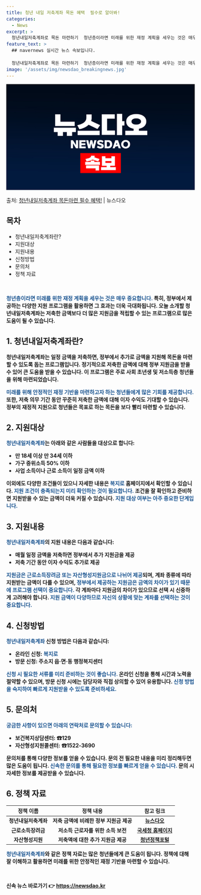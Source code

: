 ```yaml
---
title: 청년 내일 저축계좌 목돈 혜택  필수로 알아봐!
categories:
  - News
excerpt: >
  청년내일저축계좌로 목돈 마련하기  청년층이라면 미래를 위한 재정 계획을 세우는 것은 매우 중요합니다. 특히,…
feature_text: >
  ## navernews 실시간 뉴스 속보입니다.

  청년내일저축계좌로 목돈 마련하기  청년층이라면 미래를 위한 재정 계획을 세우는 것은 매우 중요합니다. 특히,…
image: '/assets/img/newsdao_breakingnews.jpg'
---
```


![뉴스다오 속보](/assets/img/newsdao_breakingnews.jpg)

<p>출처: <a href="https://newsdao.kr/4438" rel="dofollow">청년내일저축계좌 목돈마련 필수 혜택!</a> | 뉴스다오</p>

<h2 data-ke-size="size26">목차</h2>
<ul>
    <li>청년내일저축계좌란?</li>
    <li>지원대상</li>
    <li>지원내용</li>
    <li>신청방법</li>
    <li>문의처</li>
    <li>정책 자료</li>
</ul>
<p data-ke-size="size16">&nbsp;</p>

<b><span style="color: #1a5490;">청년층이라면 미래를 위한 재정 계획을 세우는 것은 매우 중요합니다.</span><b> 특히, 정부에서 제공하는 다양한 지원 프로그램을 활용하면 그 효과는 더욱 극대화됩니다. 오늘 소개할 <b>청년내일저축계좌</b>는 저축한 금액보다 더 많은 지원금을 적립할 수 있는 프로그램으로 많은 도움이 될 수 있습니다.

<h2 data-ke-size="size26">1. 청년내일저축계좌란?</h2>
<p>청년내일저축계좌는 일정 금액을 저축하면, 정부에서 추가로 금액을 지원해 목돈을 마련할 수 있도록 돕는 프로그램입니다. 정기적으로 저축한 금액에 대해 정부 지원금을 받을 수 있어 큰 도움을 받을 수 있습니다. 이 프로그램은 주로 사회 초년생 및 저소득층 청년들을 위해 마련되었습니다.</p>
<p><b><span style="color: #1a5490;">미래를 위해 안정적인 재정 기반을 마련하고자 하는 청년들에게 많은 기회를 제공합니다.</span><b> 또한, 저축 의무 기간 동안 꾸준히 저축한 금액에 대해 이자 수익도 기대할 수 있습니다. 정부의 재정적 지원으로 청년들은 목표로 하는 목돈을 보다 빨리 마련할 수 있습니다.</p>

<h2 data-ke-size="size26">2. 지원대상</h2>
<p><b><span style="color: #1a5490;">청년내일저축계좌</b>는 아래와 같은 사람들을 대상으로 합니다:</p>
<ul>
    <li>만 18세 이상 만 34세 이하</li>
    <li>가구 중위소득 50% 이하</li>
    <li>사업 소득이나 근로 소득이 일정 금액 이하</li>
</ul>
<p>이외에도 다양한 조건들이 있으니 자세한 내용은 <b><span style="color: #1a5490;">복지로</span></b> 홈페이지에서 확인할 수 있습니다. <b><span style="color: #1a5490;">지원 조건이 충족되는지 미리 확인하는 것이 필요합니다.</span></b> 조건을 잘 확인하고 준비하면 지원받을 수 있는 금액이 더욱 커질 수 있습니다. <b><span style="color: #1a5490;">지원 대상 여부는 아주 중요한 단계입니다.</span></b>

<h2 data-ke-size="size26">3. 지원내용</h2>
<p><b><span style="color: #1a5490;">청년내일저축계좌</b>의 지원 내용은 다음과 같습니다:</p>
<ul>
    <li>매월 일정 금액을 저축하면 정부에서 추가 지원금을 제공</li>
    <li>저축 기간 동안 이자 수익도 추가로 제공</li>
</ul>
<p><b><span style="color: #1a5490;">지원금은 근로소득장려금 또는 자산형성지원금으로 나뉘어 제공</span></b>되며, 계좌 종류에 따라 지원받는 금액이 다를 수 있으며, <b><span style="color: #1a5490;">정부에서 제공하는 지원금은 금액의 차이가 있기 때문에 프로그램 선택이 중요합니다.</span></b> 각 계좌마다 지원금의 차이가 있으므로 선택 시 신중하게 고려해야 합니다. <b><span style="color: #1a5490;">지원 금액이 다양하므로 자신의 상황에 맞는 계좌를 선택하는 것이 중요합니다.</span></b>

<h2 data-ke-size="size26">4. 신청방법</h2>
<p><b><span style="color: #1a5490;">청년내일저축계좌</b> 신청 방법은 다음과 같습니다:</p>
<ul>
    <li>온라인 신청: <b><span style="color: #1a5490;">복지로</span></b></li>
    <li>방문 신청: 주소지 읍·면·동 행정복지센터</li>
</ul>
<p><b><span style="color: #1a5490;">신청 시 필요한 서류를 미리 준비하는 것이 좋습니다.</span></b> 온라인 신청을 통해 시간과 노력을 절약할 수 있으며, 방문 신청 시에는 담당자와 직접 상의할 수 있어 유용합니다. <b><span style="color: #1a5490;">신청 방법을 숙지하여 빠르게 지원받을 수 있도록 준비하세요.</span></b>

<h2 data-ke-size="size26">5. 문의처</h2>
<p><b><span style="color: #1a5490;">궁금한 사항이 있으면 아래의 연락처로 문의할 수 있습니다:</p>
<ul>
    <li>보건복지상담센터: ☎129</li>
    <li>자산형성지원콜센터: ☎1522-3690</li>
</ul>
<p>문의처를 통해 다양한 정보를 얻을 수 있습니다. 문의 전 필요한 내용을 미리 정리해두면 많은 도움이 됩니다. <b><span style="color: #1a5490;">신속한 문의를 통해 필요한 정보를 빠르게 얻을 수 있습니다.</span></b> 문의 시 자세한 정보를 제공받을 수 있습니다.

<h2 data-ke-size="size26">6. 정책 자료</h2>
<table>
    <thead>
        <tr>
            <th style="text-align: center; height: 17px;"><b>정책 이름</b></th>
            <th style="text-align: center; height: 17px;"><b>정책 내용</b></th>
            <th style="text-align: center; height: 17px;"><b>참고 링크</b></th>
        </tr>
    </thead>
    <tbody>
        <tr>
            <td style="text-align: center; height: 17px;">청년내일저축계좌</td>
            <td style="text-align: center; height: 17px;">저축 금액에 비례한 정부 지원금 제공</td>
            <td style="text-align: center; height: 17px;"><a href="https://newsdao.kr/4438">뉴스다오</a></td>
        </tr>
        <tr>
            <td style="text-align: center; height: 17px;">근로소득장려금</td>
            <td style="text-align: center; height: 17px;">저소득 근로자를 위한 소득 보전</td>
            <td style="text-align: center; height: 17px;"><a href="https://www.nts.go.kr">국세청 홈페이지</a></td>
        </tr>
        <tr>
            <td style="text-align: center; height: 17px;">자산형성지원</td>
            <td style="text-align: center; height: 17px;">저축액에 대한 추가 지원금 제공</td>
            <td style="text-align: center; height: 17px;"><a href="https://youth.youthcenter.go.kr">청년정책포털</a></td>
        </tr>
    </tbody>
</table>
<p><b><span style="color: #1a5490;">청년내일저축계좌</b>와 같은 정책 자료는 많은 청년들에게 큰 도움이 됩니다. 정책에 대해 잘 이해하고 활용하면 미래를 위한 안정적인 재정 기반을 마련할 수 있습니다.</span></p>
<p data-ke-size="size16">&nbsp;</p> 

신속 뉴스 바로가기 👉 <a href="https://newsdao.kr" rel="dofollow">https://newsdao.kr</a>


